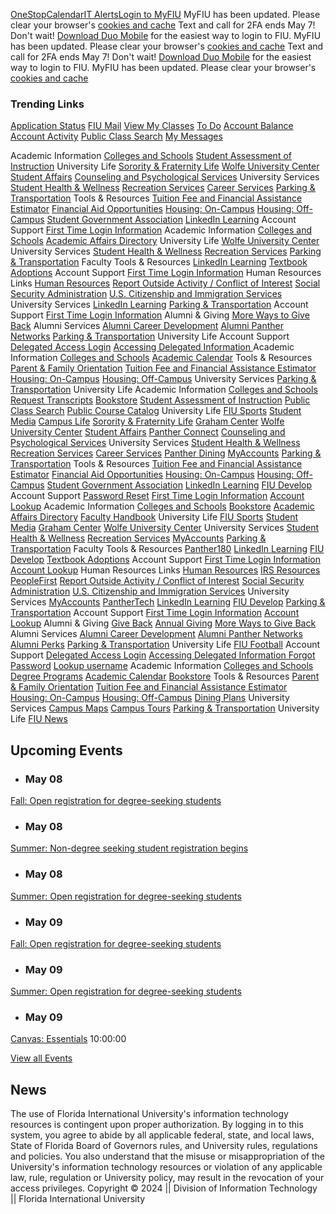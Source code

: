 [OneStop](https://onestop.fiu.edu)[Calendar](https://calendar.fiu.edu/academic_calendar)[IT Alerts](https://fiu.service-now.com/sp?id=services_status)[Login to MyFIU](https://myps.fiu.edu/psc/ihub/EMPLOYEE/EMPL/c/NUI_FRAMEWORK.PT_LANDINGPAGE.GBL)
MyFIU has been updated.
Please clear your browser's [cookies and cache](https://fiu.service-now.com/sp?id=kb_article&sys_id=4217c47cdbab660019f173921f961941)
Text and call for 2FA ends May 7!
Don't wait! [Download Duo Mobile](https://go.fiu.edu/getduo) for the easiest way to login to FIU.
MyFIU has been updated.
Please clear your browser's [cookies and cache](https://fiu.service-now.com/sp?id=kb_article&sys_id=4217c47cdbab660019f173921f961941)
Text and call for 2FA ends May 7!
Don't wait! [Download Duo Mobile](https://go.fiu.edu/getduo) for the easiest way to login to FIU.
MyFIU has been updated.
Please clear your browser's [cookies and cache](https://fiu.service-now.com/sp?id=kb_article&sys_id=4217c47cdbab660019f173921f961941)
### Trending Links
[Application Status](https://myps.fiu.edu/psp/ihub/EMPLOYEE/CAMP/c/SAD_APPLICANT_FL.SAD_APPL_SELECT_FL.GBL?fiusearchlabel=%27Application%20Status%27 "Application Status")
[FIU Mail](http://mail.fiu.edu "FIU Mail")
[View My Classes](https://myps.fiu.edu/psp/ihub/EMPLOYEE/CAMP/c/SSR_STUDENT_FL.SSR_START_PAGE_FL.GBL?GMenu=SSR_STUDENT_FL&GComp=SSR_START_PAGE_FL&GPage=SSR_START_PAGE_FL&scname=CS_SSR_MANAGE_CLASSES_NAV&fiusearchlabel=%27View%20My%20Classes%27 "View My Classes")
[To Do](https://myps.fiu.edu/psp/ihub/EMPLOYEE/CAMP/c/SCC_TASKS_FL.SCC_TASKS_START_FL.GBL?GMenu=SCC_TASKS_FL&GComp=SCC_TASKS_SP_FL&GPage=SCC_START_PAGE_FL&scname=CS_TASKS&tilename=CS_SCC_TASK_MD_TGT_FL_GBL&fiusearchlabel=%27To%20Do%27 "To Do")
[Account Balance](https://myps.fiu.edu/psp/ihub/EMPLOYEE/CAMP/c/SSF_STUDENT_FL.SSF_FIN_ACCT_ML_FL.GBL?GMenu=SSF_STUDENT_FL&GComp=SSF_FIN_ACCT_SP_FL&GPage=SCC_START_PAGE_FL&scname=CS_FINANCIAL_ACCOUNT&tilename=CS_SSF_FIN_ACCT_ML_FL_GBL&tilename=CS_SSF_FIN_ACCT_ML_FL_GBL&fiusearchlabel=%27Account%20Balance%27 "Account Balance")
[Account Activity](https://myps.fiu.edu/psp/ihub/EMPLOYEE/CAMP/c/SSF_STUDENT_FL.SSF_FIN_ACCT_ML_FL.GBL?GMenu=SSF_STUDENT_FL&GComp=SSF_FIN_ACCT_SP_FL&GPage=SCC_START_PAGE_FL&scname=CS_FINANCIAL_ACCOUNT&tilename=CS_SSF_FIN_ACCT_ML_FL_GBL&tilename=CS_SSF_FIN_ACCT_ML_FL_GBL&fiusearchlabel=%27Account%20Activity%27 "Account Activity")
[Public Class Search](https://pslinks.fiu.edu/psc/cslinks/EMPLOYEE/CAMP/c/COMMUNITY_ACCESS.CLASS_SEARCH.GBL&FolderPath=PORTAL_ROOT_OBJECT.HC_CLASS_SEARCH_GBL "Public Class Search")
[My Messages](https://myps.fiu.edu/psp/ihub/EMPLOYEE/CAMP/c/FIU_SA_STUDENT_FL.FIU_MY_MSG_FL.GBL?fiusearchlabel=%27My%20Messages%27 "My Messages")


Academic Information
[Colleges and Schools](http://www.fiu.edu/academics/)
[Student Assessment of Instruction](https://opir.fiu.edu/faculty-evaluations.htm)
University Life
[Sorority & Fraternity Life](http://greeks.fiu.edu/)
[Wolfe University Center](http://wuc.fiu.edu/)
[Student Affairs](http://undergrad.fiu.edu/)
[Counseling and Psychological Services](https://dasa.fiu.edu/all-departments/counseling-and-psychological-services/)
University Services
[Student Health & Wellness](https://go.fiu.edu/myhealth)
[Recreation Services](http://recreation.fiu.edu/)
[Career Services](http://career.fiu.edu/)
[Parking & Transportation](https://parking.fiu.edu)
Tools & Resources
[Tuition Fee and Financial Assistance Estimator](https://controller.fiu.edu/departments/student-financials-systems/bursar-cashiers/calculator/)
[Financial Aid Opportunities](http://finaid.fiu.edu/)
[Housing: On-Campus](http://housing.fiu.edu/)
[Housing: Off-Campus](http://classifieds.fiu.edu/)
[Student Government Association](http://sga.fiu.edu/)
[LinkedIn Learning](https://linkedinlearning.fiu.edu/)
Account Support
[First Time Login Information](https://fiu.service-now.com/sp?id=kb_article&sys_id=fa1da68bdbdfa600ff70785e0f9619c7)
Academic Information
[Colleges and Schools](http://www.fiu.edu/academics/)
[Academic Affairs Directory](https://provost.fiu.edu/personnel.html)
University Life
[Wolfe University Center](http://wuc.fiu.edu/)
University Services
[Student Health & Wellness](https://go.fiu.edu/myhealth)
[Recreation Services](http://recreation.fiu.edu/)
[Parking & Transportation](https://parking.fiu.edu)
Faculty Tools & Resources
[LinkedIn Learning](https://linkedinlearning.fiu.edu/)
[Textbook Adoptions](https://go.fiu.edu/adopt)
Account Support
[First Time Login Information](https://fiu.service-now.com/sp?id=kb_article&sys_id=fa1da68bdbdfa600ff70785e0f9619c7)
Human Resources Links
[Human Resources](http://hr.fiu.edu/)
[Report Outside Activity / Conflict of Interest](https://hr.fiu.edu/employees-affiliates/working-at-fiu/#conflict-of-interest)
[Social Security Administration](http://www.ssa.gov/)
[U.S. Citizenship and Immigration Services](http://www.uscis.gov/portal/site/uscis)
University Services
[LinkedIn Learning](https://linkedinlearning.fiu.edu/)
[Parking & Transportation](https://parking.fiu.edu)
Account Support
[First Time Login Information](https://fiu.service-now.com/sp?id=kb_article&sys_id=fa1da68bdbdfa600ff70785e0f9619c7)
Alumni & Giving
[More Ways to Give Back](https://www.fiualumni.com/give-back/more/index.html)
Alumni Services
[Alumni Career Development](https://www.fiualumni.com/resources/career-development/index.html)
[Alumni Panther Networks](https://www.fiualumni.com/networking/index.html)
[Parking & Transportation](https://parking.fiu.edu)
University Life
Account Support
[Delegated Access Login](https://pslinks.fiu.edu/psc/cslinks/EMPLOYEE/CAMP/c/NUI_FRAMEWORK.PT_LANDINGPAGE.GBL)
[Accessing Delegated Information ](https://onestop.fiu.edu/student-records-myfiu/personal-records/delegated-access/)
Academic Information
[Colleges and Schools](http://www.fiu.edu/academics/)
[Academic Calendar](https://onestop.fiu.edu/academic-calendar/)
Tools & Resources
[Parent & Family Orientation](https://studentaffairs.fiu.edu/campus-services/orientation-and-family-programs/parents-and-families/)
[Tuition Fee and Financial Assistance Estimator](https://controller.fiu.edu/departments/student-financials-systems/bursar-cashiers/calculator/)
[Housing: On-Campus](http://housing.fiu.edu/)
[Housing: Off-Campus](http://classifieds.fiu.edu/)
University Services
[Parking & Transportation](https://parking.fiu.edu)
University Life
Academic Information
[Colleges and Schools](http://www.fiu.edu/academics/)
[Request Transcripts](http://onestop.fiu.edu/Registrar/Transcripts/Index.html#Request%20Official%20Transcripts)
[Bookstore](http://fiu.bncollege.com/)
[Student Assessment of Instruction](https://opir.fiu.edu/faculty-evaluations.htm)
[Public Class Search](https://pslinks.fiu.edu/psc/cslinks/EMPLOYEE/CAMP/c/COMMUNITY_ACCESS.CLASS_SEARCH.GBL&FolderPath=PORTAL_ROOT_OBJECT.HC_CLASS_SEARCH_GBL)
[Public Course Catalog](https://pslinks.fiu.edu/psc/cslinks/EMPLOYEE/CAMP/c/COMMUNITY_ACCESS.SSS_BROWSE_CATLG.GBL)
University Life
[FIU Sports](http://www.fiusports.com/)
[Student Media](http://fiusm.com/)
[Campus Life](http://campuslife.fiu.edu/)
[Sorority & Fraternity Life](http://greeks.fiu.edu/)
[Graham Center](http://guc.fiu.edu/)
[Wolfe University Center](http://wuc.fiu.edu/)
[Student Affairs](http://undergrad.fiu.edu/)
[Panther Connect](https://fiu.campuslabs.com/engage)
[Counseling and Psychological Services](https://dasa.fiu.edu/all-departments/counseling-and-psychological-services/)
University Services
[Student Health & Wellness](https://go.fiu.edu/myhealth)
[Recreation Services](http://recreation.fiu.edu/)
[Career Services](http://career.fiu.edu/)
[Panther Dining](https://shop.fiu.edu/dining/panther-dining/)
[MyAccounts](https://myaccounts.fiu.edu/)
[Parking & Transportation](https://parking.fiu.edu)
Tools & Resources
[Tuition Fee and Financial Assistance Estimator](https://controller.fiu.edu/departments/student-financials-systems/bursar-cashiers/calculator/)
[Financial Aid Opportunities](http://finaid.fiu.edu/)
[Housing: On-Campus](http://housing.fiu.edu/)
[Housing: Off-Campus](http://classifieds.fiu.edu/)
[Student Government Association](http://sga.fiu.edu/)
[LinkedIn Learning](https://linkedinlearning.fiu.edu/)
[FIU Develop](https://develop.fiu.edu)
Account Support
[Password Reset](https://login.fiu.edu/help/)
[First Time Login Information](https://fiu.service-now.com/sp?id=kb_article&sys_id=fa1da68bdbdfa600ff70785e0f9619c7)
[Account Lookup](https://login.fiu.edu/account/recovery/uid/)
Academic Information
[Colleges and Schools](http://www.fiu.edu/academics/)
[Bookstore](http://fiu.bncollege.com/)
[Academic Affairs Directory](https://provost.fiu.edu/personnel.html)
[Faculty Handbook](http://academic.fiu.edu/docs/Faculty_Handbook.pdf)
University Life
[FIU Sports](http://www.fiusports.com/)
[Student Media](http://fiusm.com/)
[Graham Center](http://guc.fiu.edu/)
[Wolfe University Center](http://wuc.fiu.edu/)
University Services
[Student Health & Wellness](https://go.fiu.edu/myhealth)
[Recreation Services](http://recreation.fiu.edu/)
[MyAccounts](https://myaccounts.fiu.edu/)
[Parking & Transportation](https://parking.fiu.edu)
Faculty Tools & Resources
[Panther180](https://www.faculty180.com/sysadmin/login.php?dbID=fiu)
[LinkedIn Learning](https://linkedinlearning.fiu.edu/)
[FIU Develop](https://develop.fiu.edu)
[Textbook Adoptions](https://go.fiu.edu/adopt)
Account Support
[First Time Login Information](https://fiu.service-now.com/sp?id=kb_article&sys_id=fa1da68bdbdfa600ff70785e0f9619c7)
[Account Lookup](https://login.fiu.edu/account/recovery/uid/)
Human Resources Links
[Human Resources](http://hr.fiu.edu/)
[IRS Resources](http://www.irs.gov/individuals/index.html)
[PeopleFirst](https://peoplefirst.myflorida.com/)
[Report Outside Activity / Conflict of Interest](https://hr.fiu.edu/employees-affiliates/working-at-fiu/#conflict-of-interest)
[Social Security Administration](http://www.ssa.gov/)
[U.S. Citizenship and Immigration Services](http://www.uscis.gov/portal/site/uscis)
University Services
[MyAccounts](https://myaccounts.fiu.edu/)
[PantherTech](https://panthertech.fiu.edu/)
[LinkedIn Learning](https://linkedinlearning.fiu.edu/)
[FIU Develop](https://develop.fiu.edu)
[Parking & Transportation](https://parking.fiu.edu)
Account Support
[First Time Login Information](https://fiu.service-now.com/sp?id=kb_article&sys_id=fa1da68bdbdfa600ff70785e0f9619c7)
[Account Lookup](https://login.fiu.edu/account/recovery/uid/)
Alumni & Giving
[Give Back](https://www.fiualumni.com/give-back/index.html)
[Annual Giving](https://www.fiualumni.com/give-back/annual-giving/index.html)
[More Ways to Give Back](https://www.fiualumni.com/give-back/more/index.html)
Alumni Services
[Alumni Career Development](https://www.fiualumni.com/resources/career-development/index.html)
[Alumni Panther Networks](https://www.fiualumni.com/networking/index.html)
[Alumni Perks](https://www.fiualumni.com/resources/discounts/index.html)
[Parking & Transportation](https://parking.fiu.edu)
University Life
[FIU Football](https://fiusports.com/sports/football)
Account Support
[Delegated Access Login](https://pslinks.fiu.edu/psc/cslinks/EMPLOYEE/CAMP/c/NUI_FRAMEWORK.PT_LANDINGPAGE.GBL)
[Accessing Delegated Information ](https://onestop.fiu.edu/student-records-myfiu/personal-records/delegated-access/)
[Forgot Password](https://pslinks.fiu.edu/psc/cslinks/EMPLOYEE/CAMP/c/FIU_CAMPUS_COMMUNITY_MENU.FIU_NUR_REG.GBL?page=FIU_NUR_FRGT_PSWD&action=U)
[Lookup username](https://pslinks.fiu.edu/psc/cslinks_2/EMPLOYEE/CAMP/c/FIU_CAMPUS_COMMUNITY_MENU.FIU_NUR_REG.GBL?page=FIU_NUR_FRGT_USER&action=U)
Academic Information
[Colleges and Schools](http://www.fiu.edu/academics/)
[Degree Programs](https://www.fiu.edu/academics/degrees-and-programs/index.html)
[Academic Calendar](https://onestop.fiu.edu/academic-calendar/)
[Bookstore](http://fiu.bncollege.com/)
Tools & Resources
[Parent & Family Orientation](https://studentaffairs.fiu.edu/campus-services/orientation-and-family-programs/parents-and-families/)
[Tuition Fee and Financial Assistance Estimator](https://controller.fiu.edu/departments/student-financials-systems/bursar-cashiers/calculator/)
[Housing: On-Campus](http://housing.fiu.edu/)
[Housing: Off-Campus](http://classifieds.fiu.edu/)
[Dining Plans](https://dineoncampus.com/FIU)
University Services
[Campus Maps](https://campusmaps.fiu.edu/index.html#/campus/MMC)
[Campus Tours](https://admissions.fiu.edu/experience-fiu/visit/index.html)
[Parking & Transportation](https://parking.fiu.edu)
University Life
[FIU News](https://news.fiu.edu/)
## Upcoming Events
  * ### May 08
[Fall: Open registration for degree-seeking students](https://my.fiu.edu/)
  * ### May 08
[Summer: Non-degree seeking student registration begins ](https://my.fiu.edu/)
  * ### May 08
[Summer: Open registration for degree-seeking students](https://my.fiu.edu/)


  * ### May 09
[Fall: Open registration for degree-seeking students](https://my.fiu.edu/)
  * ### May 09
[Summer: Open registration for degree-seeking students](https://my.fiu.edu/)
  * ### May 09
[Canvas: Essentials](https://my.fiu.edu/)
10:00:00


[View all Events](https://calendar.fiu.edu/)
## News
The use of Florida International University's information technology resources is contingent upon proper authorization. By logging in to this system, you agree to abide by all applicable federal, state, and local laws, State of Florida Board of Governors rules, and University rules, regulations and policies. You also understand that the misuse or misappropriation of the University's information technology resources or violation of any applicable law, rule, regulation or University policy, may result in the revocation of your access privileges.
Copyright © 2024 || Division of Information Technology || Florida International University
